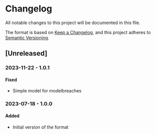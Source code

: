 # Changelog

All notable changes to this project will be documented in this file.

The format is based on [Keep a Changelog](https://keepachangelog.com/en/1.0.0/),
and this project adheres to [Semantic Versioning](https://semver.org/spec/v2.0.0.html).

## [Unreleased]

### 2023-11-22 - 1.0.1

#### Fixed

- Simple model for modelbreaches

### 2023-07-18 - 1.0.0

#### Added

- Initial version of the format

